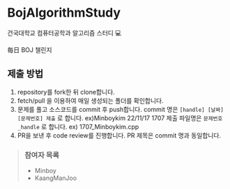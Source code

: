 # BojAlgorithmStudy

건국대학교 컴퓨터공학과 알고리즘 스터디 💻

毎日 BOJ 챌린지

## 제출 방법
1. repository를 fork한 뒤 clone합니다.
2. fetch/pull 을 이용하여 매일 생성되는 폴더를 확인합니다.
3. 문제를 풀고 소스코드를 commit 후 push합니다. commit 명은 `[handle] [날짜] [문제번호] 제출` 로 합니다. ex)Minboykim 22/11/17 1707 제출 파일명은 `문제번호_handle` 로 합니다. ex) 1707_Minboykim.cpp
4. PR을 보낸 후 code review를 진행합니다. PR 제목은 commit 명과 동일합니다.


> ### 참여자 목록
> * Minboy
> * KaangManJoo

